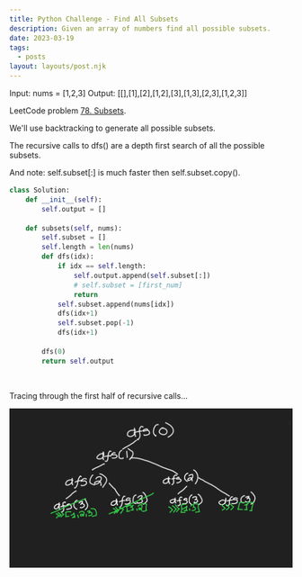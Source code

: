 ```yaml
---
title: Python Challenge - Find All Subsets
description: Given an array of numbers find all possible subsets.
date: 2023-03-19
tags:
  - posts
layout: layouts/post.njk
---
```


Input: nums = [1,2,3]
Output: [[],[1],[2],[1,2],[3],[1,3],[2,3],[1,2,3]]

LeetCode problem [78. Subsets](https://leetcode.com/problems/subsets/description/).

We'll use backtracking to generate all possible subsets.

The recursive calls to dfs() are a depth first search of all the possible subsets.

And note: self.subset[:] is much faster then self.subset.copy().

```python
class Solution:
    def __init__(self):
        self.output = []

    def subsets(self, nums):
        self.subset = []
        self.length = len(nums)
        def dfs(idx):
            if idx == self.length:
                self.output.append(self.subset[:])
                # self.subset = [first_num]
                return
            self.subset.append(nums[idx])
            dfs(idx+1)
            self.subset.pop(-1)
            dfs(idx+1)

        dfs(0)
        return self.output
```

<br/>

Tracing through the first half of recursive calls...

![depth first search of all subsets](../../public/76_subsets.jpeg)
